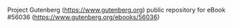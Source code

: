 Project Gutenberg (https://www.gutenberg.org) public repository for
eBook #56036 (https://www.gutenberg.org/ebooks/56036)
